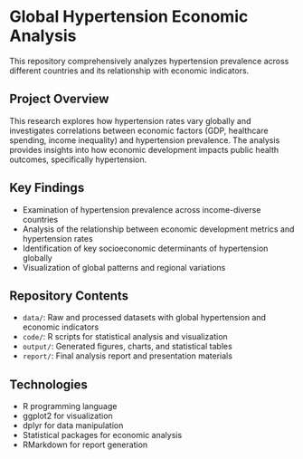 # Global Hypertension Economic Analysis

This repository comprehensively analyzes hypertension prevalence across different countries and its relationship with economic indicators.

## Project Overview

This research explores how hypertension rates vary globally and investigates correlations between economic factors (GDP, healthcare spending, income inequality) and hypertension prevalence. The analysis provides insights into how economic development impacts public health outcomes, specifically hypertension.

## Key Findings

- Examination of hypertension prevalence across income-diverse countries
- Analysis of the relationship between economic development metrics and hypertension rates
- Identification of key socioeconomic determinants of hypertension globally
- Visualization of global patterns and regional variations

## Repository Contents

- `data/`: Raw and processed datasets with global hypertension and economic indicators
- `code/`: R scripts for statistical analysis and visualization
- `output/`: Generated figures, charts, and statistical tables
- `report/`: Final analysis report and presentation materials


## Technologies

- R programming language
- ggplot2 for visualization
- dplyr for data manipulation
- Statistical packages for economic analysis
- RMarkdown for report generation
